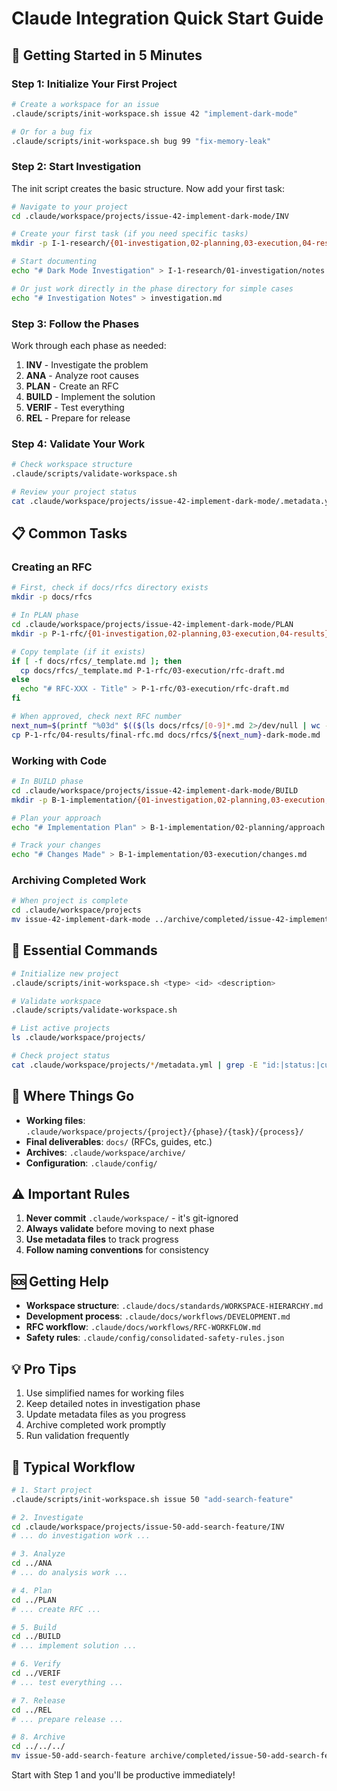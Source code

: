 <!--
This documentation is licensed under the MIT License.
See LICENSE-MIT for details.
-->

# Claude Integration Quick Start Guide

## 🚀 Getting Started in 5 Minutes

### Step 1: Initialize Your First Project

```bash
# Create a workspace for an issue
.claude/scripts/init-workspace.sh issue 42 "implement-dark-mode"

# Or for a bug fix
.claude/scripts/init-workspace.sh bug 99 "fix-memory-leak"
```

### Step 2: Start Investigation

The init script creates the basic structure. Now add your first task:

```bash
# Navigate to your project
cd .claude/workspace/projects/issue-42-implement-dark-mode/INV

# Create your first task (if you need specific tasks)
mkdir -p I-1-research/{01-investigation,02-planning,03-execution,04-results}

# Start documenting
echo "# Dark Mode Investigation" > I-1-research/01-investigation/notes.md

# Or just work directly in the phase directory for simple cases
echo "# Investigation Notes" > investigation.md
```

### Step 3: Follow the Phases

Work through each phase as needed:

1. **INV** - Investigate the problem
2. **ANA** - Analyze root causes
3. **PLAN** - Create an RFC
4. **BUILD** - Implement the solution
5. **VERIF** - Test everything
6. **REL** - Prepare for release

### Step 4: Validate Your Work

```bash
# Check workspace structure
.claude/scripts/validate-workspace.sh

# Review your project status
cat .claude/workspace/projects/issue-42-implement-dark-mode/.metadata.yml
```

## 📋 Common Tasks

### Creating an RFC

```bash
# First, check if docs/rfcs directory exists
mkdir -p docs/rfcs

# In PLAN phase
cd .claude/workspace/projects/issue-42-implement-dark-mode/PLAN
mkdir -p P-1-rfc/{01-investigation,02-planning,03-execution,04-results}

# Copy template (if it exists)
if [ -f docs/rfcs/_template.md ]; then
  cp docs/rfcs/_template.md P-1-rfc/03-execution/rfc-draft.md
else
  echo "# RFC-XXX - Title" > P-1-rfc/03-execution/rfc-draft.md
fi

# When approved, check next RFC number
next_num=$(printf "%03d" $(($(ls docs/rfcs/[0-9]*.md 2>/dev/null | wc -l) + 1)))
cp P-1-rfc/04-results/final-rfc.md docs/rfcs/${next_num}-dark-mode.md
```

### Working with Code

```bash
# In BUILD phase
cd .claude/workspace/projects/issue-42-implement-dark-mode/BUILD
mkdir -p B-1-implementation/{01-investigation,02-planning,03-execution,04-results}

# Plan your approach
echo "# Implementation Plan" > B-1-implementation/02-planning/approach.md

# Track your changes
echo "# Changes Made" > B-1-implementation/03-execution/changes.md
```

### Archiving Completed Work

```bash
# When project is complete
cd .claude/workspace/projects
mv issue-42-implement-dark-mode ../archive/completed/issue-42-implement-dark-mode-20250602
```

## 🔧 Essential Commands

```bash
# Initialize new project
.claude/scripts/init-workspace.sh <type> <id> <description>

# Validate workspace
.claude/scripts/validate-workspace.sh

# List active projects
ls .claude/workspace/projects/

# Check project status
cat .claude/workspace/projects/*/metadata.yml | grep -E "id:|status:|current_phase:"
```

## 📁 Where Things Go

- **Working files**: `.claude/workspace/projects/{project}/{phase}/{task}/{process}/`
- **Final deliverables**: `docs/` (RFCs, guides, etc.)
- **Archives**: `.claude/workspace/archive/`
- **Configuration**: `.claude/config/`

## ⚠️ Important Rules

1. **Never commit** `.claude/workspace/` - it's git-ignored
2. **Always validate** before moving to next phase
3. **Use metadata files** to track progress
4. **Follow naming conventions** for consistency

## 🆘 Getting Help

- **Workspace structure**: `.claude/docs/standards/WORKSPACE-HIERARCHY.md`
- **Development process**: `.claude/docs/workflows/DEVELOPMENT.md`
- **RFC workflow**: `.claude/docs/workflows/RFC-WORKFLOW.md`
- **Safety rules**: `.claude/config/consolidated-safety-rules.json`

## 💡 Pro Tips

1. Use simplified names for working files
2. Keep detailed notes in investigation phase
3. Update metadata files as you progress
4. Archive completed work promptly
5. Run validation frequently

## 🔄 Typical Workflow

```bash
# 1. Start project
.claude/scripts/init-workspace.sh issue 50 "add-search-feature"

# 2. Investigate
cd .claude/workspace/projects/issue-50-add-search-feature/INV
# ... do investigation work ...

# 3. Analyze
cd ../ANA
# ... do analysis work ...

# 4. Plan
cd ../PLAN
# ... create RFC ...

# 5. Build
cd ../BUILD
# ... implement solution ...

# 6. Verify
cd ../VERIF
# ... test everything ...

# 7. Release
cd ../REL
# ... prepare release ...

# 8. Archive
cd ../../../
mv issue-50-add-search-feature archive/completed/issue-50-add-search-feature-$(date +%Y%m%d)
```

Start with Step 1 and you'll be productive immediately!